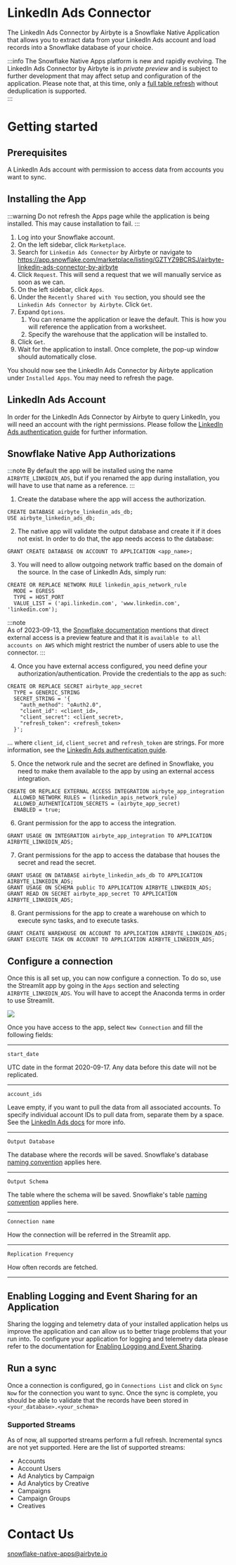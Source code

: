 # LinkedIn Ads Connector

The LinkedIn Ads Connector by Airbyte is a Snowflake Native Application that allows you to extract data from your LinkedIn Ads account and load records into a Snowflake database of your choice.

:::info
The Snowflake Native Apps platform is new and rapidly evolving. The LinkedIn Ads Connector by Airbyte is in _private preview_ and is subject to further development that may affect setup and configuration of the application. Please note that, at this time, only a [full table refresh](../understanding-airbyte/connections/full-refresh-overwrite.md) without deduplication is supported.  
:::

# Getting started

## Prerequisites
A LinkedIn Ads account with permission to access data from accounts you want to sync.

## Installing the App

:::warning
Do not refresh the Apps page while the application is being installed. This may cause installation to fail.
:::

1. Log into your Snowflake account.
2. On the left sidebar, click `Marketplace`.
3. Search for `Linkedin Ads Connector` by Airbyte or navigate to https://app.snowflake.com/marketplace/listing/GZTYZ9BCRSJ/airbyte-linkedin-ads-connector-by-airbyte
4. Click `Request`. This will send a request that we will manually service as soon as we can.
5. On the left sidebar, click `Apps`.
6. Under the `Recently Shared with You` section, you should see the `Linkedin Ads Connector by Airbyte`. Click `Get`.
7. Expand `Options`.
    1. You can rename the application or leave the default. This is how you will reference the application from a worksheet.
    2. Specify the warehouse that the application will be installed to.
8. Click `Get`.
9. Wait for the application to install. Once complete, the pop-up window should automatically close.

You should now see the LinkedIn Ads Connector by Airbyte application under `Installed Apps`. You may need to refresh the page.

## LinkedIn Ads Account
In order for the LinkedIn Ads Connector by Airbyte to query LinkedIn, you will need an account with the right permissions. Please follow the [LinkedIn Ads authentication guide](https://docs.airbyte.com/integrations/sources/linkedin-ads/#set-up-linkedin-ads-authentication-airbyte-open-source) for further information.

## Snowflake Native App Authorizations

:::note
By default the app will be installed using the name `AIRBYTE_LINKEDIN_ADS`, but if you renamed the app during installation, you will have to use that name as a reference.
:::

1. Create the database where the app will access the authorization.
```
CREATE DATABASE airbyte_linkedin_ads_db;
USE airbyte_linkedin_ads_db;
```

2. The native app will validate the output database and create it if it does not exist. In order to do that, the app needs access to the database:
```
GRANT CREATE DATABASE ON ACCOUNT TO APPLICATION <app_name>;
```

3. You will need to allow outgoing network traffic based on the domain of the source. In the case of LinkedIn Ads, simply run:
```
CREATE OR REPLACE NETWORK RULE linkedin_apis_network_rule
  MODE = EGRESS
  TYPE = HOST_PORT
  VALUE_LIST = ('api.linkedin.com', 'www.linkedin.com', 'linkedin.com');
```

:::note  
As of 2023-09-13, the [Snowflake documentation](https://docs.snowflake.com/en/sql-reference/sql/create-external-access-integration) mentions that direct external access is a preview feature and that it is `available to all accounts on AWS` which might restrict the number of users able to use the connector.
:::

4. Once you have external access configured, you need define your authorization/authentication. Provide the credentials to the app as such:
```
CREATE OR REPLACE SECRET airbyte_app_secret
  TYPE = GENERIC_STRING
  SECRET_STRING = '{
    "auth_method": "oAuth2.0",
    "client_id": <client_id>,
    "client_secret": <client_secret>,
    "refresh_token": <refresh_token>
  }';
```
... where `client_id`, `client_secret` and `refresh_token` are strings. For more information, see the [LinkedIn Ads authentication guide](https://docs.airbyte.com/integrations/sources/linkedin-ads/#set-up-linkedin-ads-authentication-airbyte-open-source).

5. Once the network rule and the secret are defined in Snowflake, you need to make them available to the app by using an external access integration.
```
CREATE OR REPLACE EXTERNAL ACCESS INTEGRATION airbyte_app_integration
  ALLOWED_NETWORK_RULES = (linkedin_apis_network_rule)
  ALLOWED_AUTHENTICATION_SECRETS = (airbyte_app_secret)
  ENABLED = true;
```

6. Grant permission for the app to access the integration.
```
GRANT USAGE ON INTEGRATION airbyte_app_integration TO APPLICATION AIRBYTE_LINKEDIN_ADS;
```

7. Grant permissions for the app to access the database that houses the secret and read the secret.
```
GRANT USAGE ON DATABASE airbyte_linkedin_ads_db TO APPLICATION AIRBYTE_LINKEDIN_ADS;
GRANT USAGE ON SCHEMA public TO APPLICATION AIRBYTE_LINKEDIN_ADS;
GRANT READ ON SECRET airbyte_app_secret TO APPLICATION AIRBYTE_LINKEDIN_ADS;
```

8. Grant permissions for the app to create a warehouse on which to execute sync tasks, and to execute tasks.
```
GRANT CREATE WAREHOUSE ON ACCOUNT TO APPLICATION AIRBYTE_LINKEDIN_ADS;
GRANT EXECUTE TASK ON ACCOUNT TO APPLICATION AIRBYTE_LINKEDIN_ADS;
```


## Configure a connection
Once this is all set up, you can now configure a connection. To do so, use the Streamlit app by going in the `Apps` section and selecting `AIRBYTE_LINKEDIN_ADS`. You will have to accept the Anaconda terms in order to use Streamlit. 

![](./linkedin-ads-ui.gif)

Once you have access to the app, select `New Connection` and fill the following fields:

--- 

`start_date`

UTC date in the format 2020-09-17. Any data before this date will not be replicated. 

---

`account_ids`

Leave empty, if you want to pull the data from all associated accounts. To specify individual account IDs to pull data from, separate them by a space. See the [LinkedIn Ads docs](https://www.linkedin.com/help/linkedin/answer/a424270/find-linkedin-ads-account-details) for more info.

---

`Output Database`

The database where the records will be saved. Snowflake's database [naming convention](https://docs.snowflake.com/en/sql-reference/identifiers-syntax) applies here.

---

`Output Schema`

The table where the schema will be saved. Snowflake's table [naming convention](https://docs.snowflake.com/en/sql-reference/identifiers-syntax) applies here. 

--- 

`Connection name`

How the connection will be referred in the Streamlit app.

--- 

`Replication Frequency`

How often records are fetched.

---

## Enabling Logging and Event Sharing for an Application
Sharing the logging and telemetry data of your installed application helps us improve the application and can allow us to better triage problems that your run into. To configure your application for logging and telemetry data please refer to the documentation for [Enabling Logging and Event Sharing](event-sharing.md).

## Run a sync
Once a connection is configured, go in `Connections List` and click on `Sync Now` for the connection you want to sync. Once the sync is complete, you should be able to validate that the records have been stored in `<your_database>.<your_schema>`

### Supported Streams
As of now, all supported streams perform a full refresh. Incremental syncs are not yet supported. Here are the list of supported streams:
* Accounts
* Account Users
* Ad Analytics by Campaign
* Ad Analytics by Creative
* Campaigns
* Campaign Groups
* Creatives

# Contact Us
snowflake-native-apps@airbyte.io
